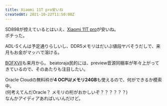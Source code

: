 ```yaml
---
title: Xiaomi 11T pro安いね
createdAt: 2021-10-22T11:50:00Z
---
```


SD898が控えているとはいえ、[Xiaomi 11T pro](https://www.mi.com/jp/xiaomi-11t-pro)が安いね。  
ポチった。

ADL-Sくんは予定通りらしいし、DDR5メモリはだいぶ値段ヤバそうだしで、来月もお金がマッハで溶ける。

[BOFXVII](https://www.bmsoffighters.net/bofxvii/index.html)も来月から。 beatoraja民的には、preview音源同梱率が年々上がってきているので、そのあたりも注目したい。

Oracle Cloudの無料枠が**4 OCPU/メモリ24GB**も使えるので、何ができるか模索中。  
(何考えてんだOracle？ メモリの桁がおかしいぞ？？？？？？)  
なんかアイディアあればいいんだけど。